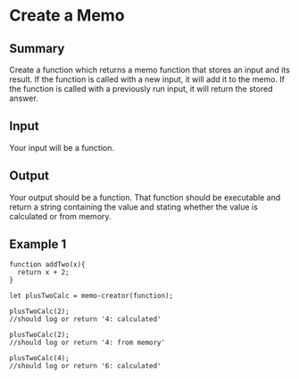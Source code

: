 # Create a Memo

## Summary

Create a function which returns a memo function that stores an input and its result. If the function is called with a new input, it will add it to the memo. If the function is called with a previously run input, it will return the stored answer.

## Input

Your input will be a function.

## Output

Your output should be a function. That function should be executable and return a string containing the value and stating whether the value is calculated or from memory.

## Example 1

```
function addTwo(x){
  return x + 2;
}

let plusTwoCalc = memo-creator(function);

plusTwoCalc(2);
//should log or return '4: calculated'

plusTwoCalc(2);
//should log or return '4: from memory'

plusTwoCalc(4);
//should log or return '6: calculated'
```